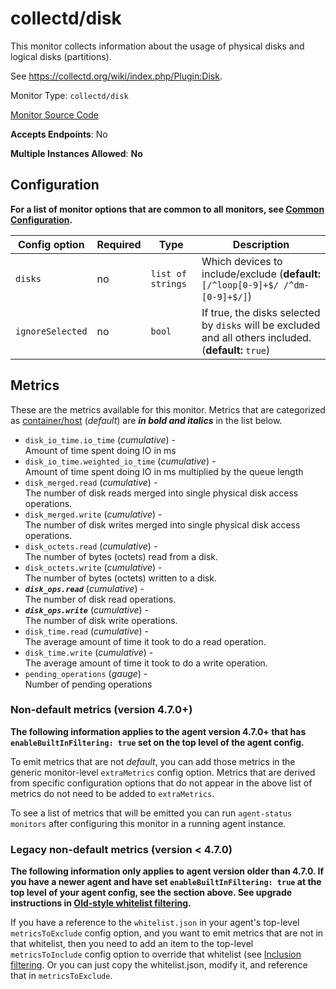 <!--- GENERATED BY gomplate from scripts/docs/monitor-page.md.tmpl --->

# collectd/disk

This monitor collects information about the usage of
physical disks and logical disks (partitions).

See https://collectd.org/wiki/index.php/Plugin:Disk.


Monitor Type: `collectd/disk`

[Monitor Source Code](https://github.com/signalfx/signalfx-agent/tree/master/internal/monitors/collectd/disk)

**Accepts Endpoints**: No

**Multiple Instances Allowed**: **No**

## Configuration

**For a list of monitor options that are common to all monitors, see [Common
Configuration](../monitor-config.md#common-configuration).**


| Config option | Required | Type | Description |
| --- | --- | --- | --- |
| `disks` | no | `list of strings` | Which devices to include/exclude (**default:** `[/^loop[0-9]+$/ /^dm-[0-9]+$/]`) |
| `ignoreSelected` | no | `bool` | If true, the disks selected by `disks` will be excluded and all others included. (**default:** `true`) |


## Metrics

These are the metrics available for this monitor.
Metrics that are categorized as
[container/host](https://docs.signalfx.com/en/latest/admin-guide/usage.html#about-custom-bundled-and-high-resolution-metrics)
(*default*) are ***in bold and italics*** in the list below.


 - `disk_io_time.io_time` (*cumulative*) - <br>    Amount of time spent doing IO in ms
 - `disk_io_time.weighted_io_time` (*cumulative*) - <br>    Amount of time spent doing IO in ms multiplied by the queue length
 - `disk_merged.read` (*cumulative*) - <br>    The number of disk reads merged into single physical disk access operations.
 - `disk_merged.write` (*cumulative*) - <br>    The number of disk writes merged into single physical disk access operations.
 - `disk_octets.read` (*cumulative*) - <br>    The number of bytes (octets) read from a disk.
 - `disk_octets.write` (*cumulative*) - <br>    The number of bytes (octets) written to a disk.
 - ***`disk_ops.read`*** (*cumulative*) - <br>    The number of disk read operations.
 - ***`disk_ops.write`*** (*cumulative*) - <br>    The number of disk write operations.
 - `disk_time.read` (*cumulative*) - <br>    The average amount of time it took to do a read operation.
 - `disk_time.write` (*cumulative*) - <br>    The average amount of time it took to do a write operation.
 - `pending_operations` (*gauge*) - <br>    Number of pending operations

### Non-default metrics (version 4.7.0+)

**The following information applies to the agent version 4.7.0+ that has
`enableBuiltInFiltering: true` set on the top level of the agent config.**

To emit metrics that are not _default_, you can add those metrics in the
generic monitor-level `extraMetrics` config option.  Metrics that are derived
from specific configuration options that do not appear in the above list of
metrics do not need to be added to `extraMetrics`.

To see a list of metrics that will be emitted you can run `agent-status
monitors` after configuring this monitor in a running agent instance.

### Legacy non-default metrics (version < 4.7.0)

**The following information only applies to agent version older than 4.7.0. If
you have a newer agent and have set `enableBuiltInFiltering: true` at the top
level of your agent config, see the section above. See upgrade instructions in
[Old-style whitelist filtering](../legacy-filtering.md#old-style-whitelist-filtering).**

If you have a reference to the `whitelist.json` in your agent's top-level
`metricsToExclude` config option, and you want to emit metrics that are not in
that whitelist, then you need to add an item to the top-level
`metricsToInclude` config option to override that whitelist (see [Inclusion
filtering](../legacy-filtering.md#inclusion-filtering).  Or you can just
copy the whitelist.json, modify it, and reference that in `metricsToExclude`.



